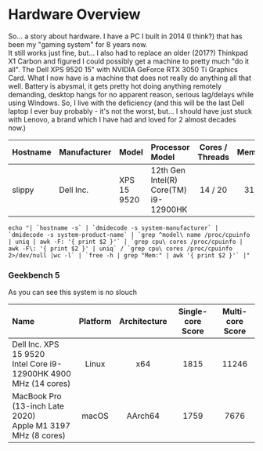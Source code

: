 # Hardware Overview

So... a story about hardware.  I have a PC I built in 2014 (I think?) that has been my "gaming system" for 8 years now.  
It still works just fine, but... I also had to replace an older (2017?) Thinkpad X1 Carbon and figured I could possibly get a machine to pretty much "do it all".  The Dell XPS 9520 15" with NVIDIA GeForce RTX 3050 Ti Graphics Card.   What I now have is a machine that does not really do anything all that well.  Battery is abysmal, it gets pretty hot doing anything remotely demanding, desktop hangs for no apparent reason, serious lag/delays while using Windows.  So, I live with the deficiency (and this will be the last Dell laptop I ever buy probably - it's not the worst, but... I should have just stuck with Lenovo, a brand which I have had and loved for 2 almost decades now.)


| Hostname | Manufacturer | Model       | Processor Model                        | Cores / Threads | Memory |
|:---------|:-------------|:------------|:---------------------------------------|:--------:|:----:|
| slippy   | Dell Inc.    | XPS 15 9520 |  12th Gen Intel(R) Core(TM) i9-12900HK |  14 / 20 | 31Gi |


```
echo "| `hostname -s` | `dmidecode -s system-manufacturer` | `dmidecode -s system-product-name` | `grep ^model\ name /proc/cpuinfo | uniq | awk -F: '{ print $2 }'` | `grep cpu\ cores /proc/cpuinfo | awk -F\: '{ print $2 }' | uniq` / `grep cpu\ cores /proc/cpuinfo 2>/dev/null |wc -l` | `free -h | grep "Mem:" | awk '{ print $2 }'` |"
```

### Geekbench 5

As you can see this system is no slouch

| Name | Platform | Architecture | Single-core Score | Multi-core Score | 
|:---------------------------------------------------------------------|:-----:|:-------:|:----:|:-----:|
| Dell Inc. XPS 15 9520 <BR> Intel Core i9-12900HK 4900 MHz (14 cores) | Linux | x64     | 1815 | 11246 | 
| MacBook Pro (13-inch Late 2020) <BR> Apple M1 3197 MHz (8 cores)     | macOS | AArch64 | 1759 | 7676  |
